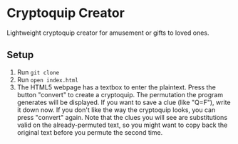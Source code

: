 # Cryptoquip Creator

Lightweight cryptoquip creator for amusement or gifts to loved ones.

## Setup

1. Run `git clone`
2. Run `open index.html`
3. The HTML5 webpage has a textbox to enter the plaintext. Press the button "convert" to create a cryptoquip. The permutation the program generates will be displayed. If you want to save a clue (like "Q=F"), write it down now. If you don't like the way the cryptoquip looks, you can press "convert" again. Note that the clues you will see are substitutions valid on the already-permuted text, so you might want to copy back the original text before you permute the second time.

